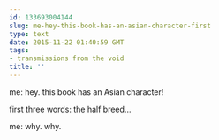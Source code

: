 ```yaml
---
id: 133693004144
slug: me-hey-this-book-has-an-asian-character-first
type: text
date: 2015-11-22 01:40:59 GMT
tags:
- transmissions from the void
title: ''
---
```

me: hey. this book has an Asian character!

first three words: the half breed... 

me: why. why.